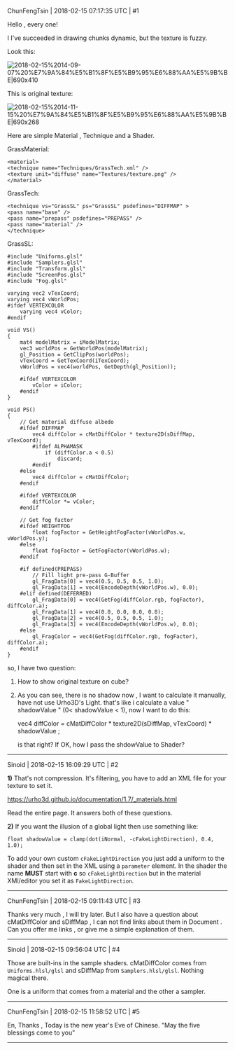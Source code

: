 ChunFengTsin | 2018-02-15 07:17:35 UTC | #1

Hello , every one!

I  I've succeeded in drawing chunks dynamic, but the texture is fuzzy.

Look this:

![2018-02-15%2014-09-07%20%E7%9A%84%E5%B1%8F%E5%B9%95%E6%88%AA%E5%9B%BE|690x410](upload://xjsV9N5kYuWHdmMt7LDRVgiOnHK.jpg)

This is original texture:

![2018-02-15%2014-11-15%20%E7%9A%84%E5%B1%8F%E5%B9%95%E6%88%AA%E5%9B%BE|690x268](upload://wj5fSnsHWpM8Fm9W6NiHsoorLfI.png)


   Here are  simple Material , Technique  and a Shader.

GrassMaterial:

    <material>
    <technique name="Techniques/GrassTech.xml" />
    <texture unit="diffuse" name="Textures/texture.png" />
    </material>


GrassTech:

    <technique vs="GrassSL" ps="GrassSL" psdefines="DIFFMAP" >
    <pass name="base" />
    <pass name="prepass" psdefines="PREPASS" />
    <pass name="material" />
    </technique>

GrassSL:

    #include "Uniforms.glsl"
    #include "Samplers.glsl"
    #include "Transform.glsl"
    #include "ScreenPos.glsl"
    #include "Fog.glsl"

    varying vec2 vTexCoord;
    varying vec4 vWorldPos;
    #ifdef VERTEXCOLOR
        varying vec4 vColor;
    #endif

    void VS()
    {
        mat4 modelMatrix = iModelMatrix;
        vec3 worldPos = GetWorldPos(modelMatrix);
        gl_Position = GetClipPos(worldPos);
        vTexCoord = GetTexCoord(iTexCoord);
        vWorldPos = vec4(worldPos, GetDepth(gl_Position));

        #ifdef VERTEXCOLOR
            vColor = iColor;
        #endif
    }

    void PS()
    {
        // Get material diffuse albedo
        #ifdef DIFFMAP
            vec4 diffColor = cMatDiffColor * texture2D(sDiffMap, vTexCoord);
            #ifdef ALPHAMASK
                if (diffColor.a < 0.5)
                    discard;
            #endif
        #else
            vec4 diffColor = cMatDiffColor;
        #endif

        #ifdef VERTEXCOLOR
            diffColor *= vColor;
        #endif

        // Get fog factor
        #ifdef HEIGHTFOG
            float fogFactor = GetHeightFogFactor(vWorldPos.w, vWorldPos.y);
        #else
            float fogFactor = GetFogFactor(vWorldPos.w);
        #endif

        #if defined(PREPASS)
            // Fill light pre-pass G-Buffer
            gl_FragData[0] = vec4(0.5, 0.5, 0.5, 1.0);
            gl_FragData[1] = vec4(EncodeDepth(vWorldPos.w), 0.0);
        #elif defined(DEFERRED)
            gl_FragData[0] = vec4(GetFog(diffColor.rgb, fogFactor), diffColor.a);
            gl_FragData[1] = vec4(0.0, 0.0, 0.0, 0.0);
            gl_FragData[2] = vec4(0.5, 0.5, 0.5, 1.0);
            gl_FragData[3] = vec4(EncodeDepth(vWorldPos.w), 0.0);
        #else
            gl_FragColor = vec4(GetFog(diffColor.rgb, fogFactor), diffColor.a);
        #endif
    }


so, I have two question:
 
1. How to show original texture on cube?

2. As you can see,  there is no shadow now , I want to calculate it manually, have not use Urho3D's Light.
that's like i calculate a value " shadowValue " (0< shadowValue < 1),
now I want to do this: 

    vec4 diffColor = cMatDiffColor * texture2D(sDiffMap, vTexCoord) * shadowValue ;

    is that right? 
    If OK, how I pass the shdowValue to Shader?

-------------------------

Sinoid | 2018-02-15 16:09:29 UTC | #2

**1)** That's not compression. It's filtering, you have to add an XML file for your texture to set it.

https://urho3d.github.io/documentation/1.7/_materials.html

Read the entire page. It answers both of these questions.

**2)** If you want the illusion of a global light then use something like:

`float shadowValue = clamp(dot(iNormal, -cFakeLightDirection), 0.4, 1.0);`

To add your own custom `cFakeLightDirection` you just add a uniform to the shader and then set in the XML using a `parameter` element. In the shader the name **MUST** start with **c** so `cFakeLightDirection` but in the material XMl/editor you set it as `FakeLightDirection`.

-------------------------

ChunFengTsin | 2018-02-15 09:11:43 UTC | #3

Thanks very much , I will try later.
But I also have a question about cMatDiffColor and sDiffMap , I can not find links about them in Document .
Can you offer me links , or give me a  simple explanation of them.

-------------------------

Sinoid | 2018-02-15 09:56:04 UTC | #4

Those are built-ins in the sample shaders. cMatDiffColor comes from `Uniforms.hlsl/glsl` and sDiffMap from `Samplers.hlsl/glsl`. Nothing magical there.

One is a uniform that comes from a material and the other a sampler.

-------------------------

ChunFengTsin | 2018-02-15 11:58:52 UTC | #5

En, Thanks , 
Today is  the new year's Eve of Chinese.
"May the five blessings come to you"

-------------------------

